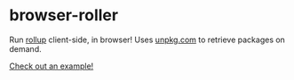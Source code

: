 # browser-roller

Run [rollup](http://rollupjs.org/) client-side, in browser! Uses [unpkg.com](https://unpkg.com) to retrieve packages on demand.

[Check out an example!](https://tungs.github.io/browser-roller/browserRoller.html#{%22mainjs%22%3A%22export%20{%20selection%2C%20select%20}%20from%20\\%22d3-selection\\%22%3B\\nexport%20{%20transition%20}%20from%20\\%22d3-transition\\%22%3B\\n%22%2C%22preferredVersions%22%3A%22{\\n%20%20%20%20\\%22d3-selection\\%22%3A\\%22latest\\%22%2C\\n%20%20%20%20\\%22d3-transition\\%22%3A\\%22latest\\%22\\n}%22%2C%22otherOptions%22%3A%22{\\n}%22%2C%22moduleName%22%3A%22d3%22%2C%22exportType%22%3A%22umd%22})
